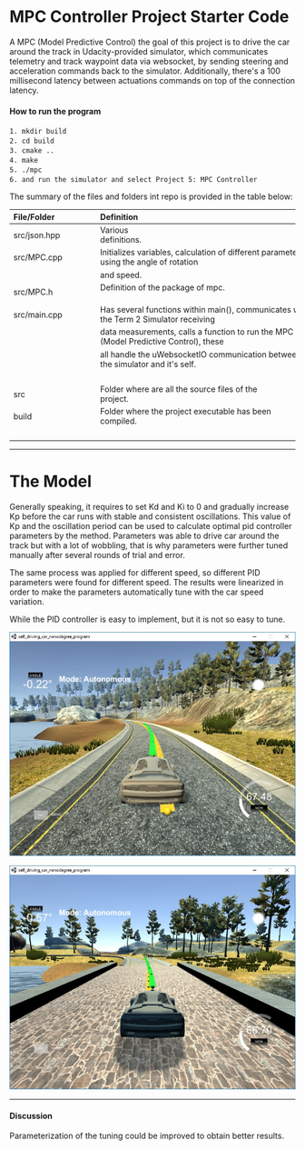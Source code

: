 # MPC Controller Project Starter Code

A MPC (Model Predictive Control) the goal of this project is to drive the car around the track in Udacity-provided simulator, which communicates telemetry and track waypoint data via websocket, by sending steering and acceleration commands back to the simulator. Additionally, there's a 100 millisecond latency between actuations commands on top of the connection latency.

<!--more-->

[//]: # (Image References)

[image1]: /build/result.jpg "Sample final score"
[image2]: /build/result1.jpg "Sample final score"

#### How to run the program

```sh
1. mkdir build
2. cd build
3. cmake ..
4. make
5. ./mpc
6. and run the simulator and select Project 5: MPC Controller
```

The summary of the files and folders int repo is provided in the table below:

| File/Folder               | Definition                                                                                  |
| :------------------------ | :------------------------------------------------------------------------------------------ |
| src/json.hpp              | Various definitions.                                                                        |
| src/MPC.cpp               | Initializes variables, calculation of different parameters, using the angle of rotation     |
|                           | and speed.                                                                                  |
| src/MPC.h                 | Definition of the package of mpc.                                                           |
| src/main.cpp              | Has several functions within main(), communicates with the Term 2 Simulator receiving       |
|                           | data measurements, calls a function to run the MPC (Model Predictive Control), these        |
|                           | all handle the uWebsocketIO communication between the simulator and it's self.              |
|                           |                                                                                             |
| src                       | Folder where are all the source files of the project.                                       |
| build                     | Folder where the project executable has been compiled.                                      |
|                           |                                                                                             |


---

# The Model

Generally speaking, it requires to set Kd and Ki to 0 and gradually increase Kp before the car runs with stable and consistent oscillations. This value of Kp and the oscillation period can be used to calculate optimal pid controller parameters by the method. Parameters was able to drive car around the track but with a lot of wobbling, that is why parameters were further tuned manually after several rounds of trial and error.

The same process was applied for different speed, so different PID parameters were found for different speed. The results were linearized in order to make the parameters automatically tune with the car speed variation.

While the PID controller is easy to implement, but it is not so easy to tune.

![Final score][image1]

![Final score][image2]

---

#### Discussion

Parameterization of the tuning could be improved to obtain better results.
